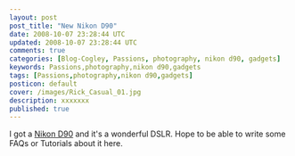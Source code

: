 ```yaml
---           
layout: post
post_title: "New Nikon D90"
date: 2008-10-07 23:28:44 UTC
updated: 2008-10-07 23:28:44 UTC
comments: true
categories: [Blog-Cogley, Passions, photography, nikon d90, gadgets]
keywords: Passions,photography,nikon d90,gadgets
tags: [Passions,photography,nikon d90,gadgets]
posticon: default
cover: /images/Rick_Casual_01.jpg
description: xxxxxxx
published: true
---
```

 
I got a [Nikon D90](http://www.nikonusa.com/Find-Your-Nikon/Product/Digital-SLR/25446/D90.html) and it's a wonderful DSLR. Hope to be able to write some FAQs or Tutorials about it here. <br />